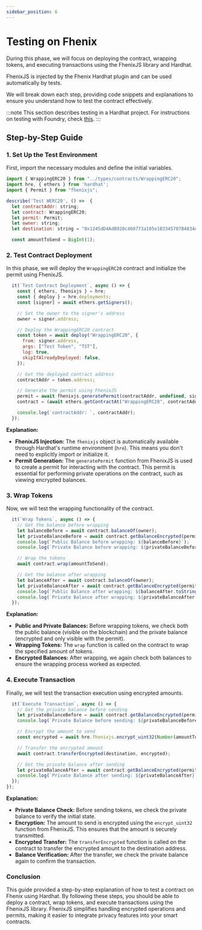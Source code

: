 ```yaml
---
sidebar_position: 6
---
```


# Testing on Fhenix

During this phase, we will focus on deploying the contract, wrapping tokens, and executing transactions using the FhenixJS library and Hardhat.

FhenixJS is injected by the Fhenix Hardhat plugin and can be used automatically by tests. 

We will break down each step, providing code snippets and explanations to ensure you understand how to test the contract effectively.

:::note
This section describes testing in a Hardhat project. For instructions on testing with Foundry, check [this](../../Setting%20Up%20Your%20Environment/Foundry.md#Writing-Tests).
:::

## Step-by-Step Guide

### 1. Set Up the Test Environment

First, import the necessary modules and define the initial variables.

```javascript
import { WrappingERC20 } from "../types/contracts/WrappingERC20";
import hre, { ethers } from 'hardhat';
import { Permit } from "fhenixjs";

describe('Test WERC20', () =>  {
  let contractAddr: string;
  let contract: WrappingERC20;
  let permit: Permit;
  let owner: string;
  let destination: string = "0x1245dD4AdB920c460773a105e1B3345707B4834A";

  const amountToSend = BigInt(1);
```

### 2. Test Contract Deployment

In this phase, we will deploy the `WrappingERC20` contract and initialize the permit using FhenixJS. 

```javascript
  it(`Test Contract Deployment`, async () => {
    const { ethers, fhenixjs } = hre;
    const { deploy } = hre.deployments;
    const [signer] = await ethers.getSigners();

    // Set the owner to the signer's address
    owner = signer.address;

    // Deploy the WrappingERC20 contract
    const token = await deploy("WrappingERC20", {
      from: signer.address,
      args: ["Test Token", "TST"],
      log: true,
      skipIfAlreadyDeployed: false,
    });

    // Get the deployed contract address
    contractAddr = token.address;

    // Generate the permit using FhenixJS
    permit = await fhenixjs.generatePermit(contractAddr, undefined, signer);
    contract = (await ethers.getContractAt("WrappingERC20", contractAddr)) as unknown as WrappingERC20;

    console.log(`contractAddr: `, contractAddr);
  });
```

**Explanation:**

- **FhenixJS Injection:** The `fhenixjs` object is automatically available through Hardhat's runtime environment (`hre`). This means you don't need to explicitly import or initialize it.
- **Permit Generation:** The `generatePermit` function from FhenixJS is used to create a permit for interacting with the contract. This permit is essential for performing private operations on the contract, such as viewing encrypted balances.

### 3. Wrap Tokens

Now, we will test the wrapping functionality of the contract.

```javascript
  it(`Wrap Tokens`, async () => {
    // Get the balance before wrapping
    let balanceBefore = await contract.balanceOf(owner);
    let privateBalanceBefore = await contract.getBalanceEncrypted(permit);
    console.log(`Public Balance before wrapping: ${balanceBefore}`);
    console.log(`Private Balance before wrapping: ${privateBalanceBefore}`);

    // Wrap the tokens
    await contract.wrap(amountToSend);

    // Get the balance after wrapping
    let balanceAfter = await contract.balanceOf(owner);
    let privateBalanceAfter = await contract.getBalanceEncrypted(permit);
    console.log(`Public Balance after wrapping: ${balanceAfter.toString()}`);
    console.log(`Private Balance after wrapping: ${privateBalanceAfter.toString()}`);
  });
```

**Explanation:**

- **Public and Private Balances:** Before wrapping tokens, we check both the public balance (visible on the blockchain) and the private balance (encrypted and only visible with the permit).
- **Wrapping Tokens:** The `wrap` function is called on the contract to wrap the specified amount of tokens.
- **Encrypted Balances:** After wrapping, we again check both balances to ensure the wrapping process worked as expected.

### 4. Execute Transaction

Finally, we will test the transaction execution using encrypted amounts.

```javascript
  it(`Execute Transaction`, async () => {
    // Get the private balance before sending
    let privateBalanceBefore = await contract.getBalanceEncrypted(permit);
    console.log(`Private Balance before sending: ${privateBalanceBefore}`);

    // Encrypt the amount to send
    const encrypted = await hre.fhenixjs.encrypt_uint32(Number(amountToSend));

    // Transfer the encrypted amount
    await contract.transferEncrypted(destination, encrypted);

    // Get the private balance after sending
    let privateBalanceAfter = await contract.getBalanceEncrypted(permit);
    console.log(`Private Balance after sending: ${privateBalanceAfter}`);
  });
});
```

**Explanation:**

- **Private Balance Check:** Before sending tokens, we check the private balance to verify the initial state.
- **Encryption:** The amount to send is encrypted using the `encrypt_uint32` function from FhenixJS. This ensures that the amount is securely transmitted.
- **Encrypted Transfer:** The `transferEncrypted` function is called on the contract to transfer the encrypted amount to the destination address.
- **Balance Verification:** After the transfer, we check the private balance again to confirm the transaction.

### Conclusion

This guide provided a step-by-step explanation of how to test a contract on Fhenix using Hardhat. By following these steps, you should be able to deploy a contract, wrap tokens, and execute transactions using the FhenixJS library. FhenixJS simplifies handling encrypted operations and permits, making it easier to integrate privacy features into your smart contracts.